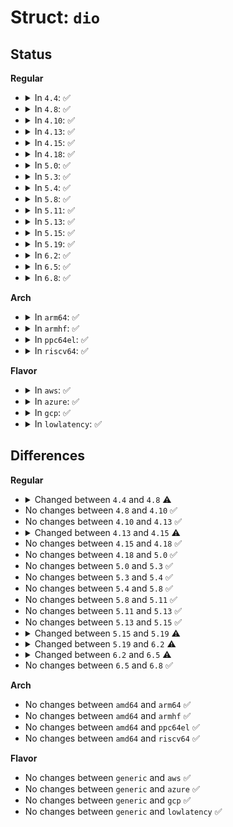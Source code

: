 # Struct: <code>dio</code>

## Status
<b>Regular</b>
<ul>
<li>
<details>
<summary>In <code>4.4</code>: ✅</summary>

```c
struct dio {
    int flags;
    int rw;
    blk_qc_t bio_cookie;
    struct block_device *bio_bdev;
    struct inode *inode;
    loff_t i_size;
    dio_iodone_t *end_io;
    void *private;
    spinlock_t bio_lock;
    int page_errors;
    int is_async;
    bool defer_completion;
    bool should_dirty;
    int io_error;
    long unsigned int refcount;
    struct bio *bio_list;
    struct task_struct *waiter;
    struct kiocb *iocb;
    ssize_t result;
    struct page * pages[64];
    struct work_struct complete_work;
};
```
</details>
</li>
<li>
<details>
<summary>In <code>4.8</code>: ✅</summary>

```c
struct dio {
    int flags;
    int op;
    int op_flags;
    blk_qc_t bio_cookie;
    struct block_device *bio_bdev;
    struct inode *inode;
    loff_t i_size;
    dio_iodone_t *end_io;
    void *private;
    spinlock_t bio_lock;
    int page_errors;
    int is_async;
    bool defer_completion;
    bool should_dirty;
    int io_error;
    long unsigned int refcount;
    struct bio *bio_list;
    struct task_struct *waiter;
    struct kiocb *iocb;
    ssize_t result;
    struct page * pages[64];
    struct work_struct complete_work;
};
```
</details>
</li>
<li>
<details>
<summary>In <code>4.10</code>: ✅</summary>

```c
struct dio {
    int flags;
    int op;
    int op_flags;
    blk_qc_t bio_cookie;
    struct block_device *bio_bdev;
    struct inode *inode;
    loff_t i_size;
    dio_iodone_t *end_io;
    void *private;
    spinlock_t bio_lock;
    int page_errors;
    int is_async;
    bool defer_completion;
    bool should_dirty;
    int io_error;
    long unsigned int refcount;
    struct bio *bio_list;
    struct task_struct *waiter;
    struct kiocb *iocb;
    ssize_t result;
    struct page * pages[64];
    struct work_struct complete_work;
};
```
</details>
</li>
<li>
<details>
<summary>In <code>4.13</code>: ✅</summary>

```c
struct dio {
    int flags;
    int op;
    int op_flags;
    blk_qc_t bio_cookie;
    struct block_device *bio_bdev;
    struct inode *inode;
    loff_t i_size;
    dio_iodone_t *end_io;
    void *private;
    spinlock_t bio_lock;
    int page_errors;
    int is_async;
    bool defer_completion;
    bool should_dirty;
    int io_error;
    long unsigned int refcount;
    struct bio *bio_list;
    struct task_struct *waiter;
    struct kiocb *iocb;
    ssize_t result;
    struct page * pages[64];
    struct work_struct complete_work;
};
```
</details>
</li>
<li>
<details>
<summary>In <code>4.15</code>: ✅</summary>

```c
struct dio {
    int flags;
    int op;
    int op_flags;
    blk_qc_t bio_cookie;
    struct gendisk *bio_disk;
    struct inode *inode;
    loff_t i_size;
    dio_iodone_t *end_io;
    void *private;
    spinlock_t bio_lock;
    int page_errors;
    int is_async;
    bool defer_completion;
    bool should_dirty;
    int io_error;
    long unsigned int refcount;
    struct bio *bio_list;
    struct task_struct *waiter;
    struct kiocb *iocb;
    ssize_t result;
    struct page * pages[64];
    struct work_struct complete_work;
};
```
</details>
</li>
<li>
<details>
<summary>In <code>4.18</code>: ✅</summary>

```c
struct dio {
    int flags;
    int op;
    int op_flags;
    blk_qc_t bio_cookie;
    struct gendisk *bio_disk;
    struct inode *inode;
    loff_t i_size;
    dio_iodone_t *end_io;
    void *private;
    spinlock_t bio_lock;
    int page_errors;
    int is_async;
    bool defer_completion;
    bool should_dirty;
    int io_error;
    long unsigned int refcount;
    struct bio *bio_list;
    struct task_struct *waiter;
    struct kiocb *iocb;
    ssize_t result;
    struct page * pages[64];
    struct work_struct complete_work;
};
```
</details>
</li>
<li>
<details>
<summary>In <code>5.0</code>: ✅</summary>

```c
struct dio {
    int flags;
    int op;
    int op_flags;
    blk_qc_t bio_cookie;
    struct gendisk *bio_disk;
    struct inode *inode;
    loff_t i_size;
    dio_iodone_t *end_io;
    void *private;
    spinlock_t bio_lock;
    int page_errors;
    int is_async;
    bool defer_completion;
    bool should_dirty;
    int io_error;
    long unsigned int refcount;
    struct bio *bio_list;
    struct task_struct *waiter;
    struct kiocb *iocb;
    ssize_t result;
    struct page * pages[64];
    struct work_struct complete_work;
};
```
</details>
</li>
<li>
<details>
<summary>In <code>5.3</code>: ✅</summary>

```c
struct dio {
    int flags;
    int op;
    int op_flags;
    blk_qc_t bio_cookie;
    struct gendisk *bio_disk;
    struct inode *inode;
    loff_t i_size;
    dio_iodone_t *end_io;
    void *private;
    spinlock_t bio_lock;
    int page_errors;
    int is_async;
    bool defer_completion;
    bool should_dirty;
    int io_error;
    long unsigned int refcount;
    struct bio *bio_list;
    struct task_struct *waiter;
    struct kiocb *iocb;
    ssize_t result;
    struct page * pages[64];
    struct work_struct complete_work;
};
```
</details>
</li>
<li>
<details>
<summary>In <code>5.4</code>: ✅</summary>

```c
struct dio {
    int flags;
    int op;
    int op_flags;
    blk_qc_t bio_cookie;
    struct gendisk *bio_disk;
    struct inode *inode;
    loff_t i_size;
    dio_iodone_t *end_io;
    void *private;
    spinlock_t bio_lock;
    int page_errors;
    int is_async;
    bool defer_completion;
    bool should_dirty;
    int io_error;
    long unsigned int refcount;
    struct bio *bio_list;
    struct task_struct *waiter;
    struct kiocb *iocb;
    ssize_t result;
    struct page * pages[64];
    struct work_struct complete_work;
};
```
</details>
</li>
<li>
<details>
<summary>In <code>5.8</code>: ✅</summary>

```c
struct dio {
    int flags;
    int op;
    int op_flags;
    blk_qc_t bio_cookie;
    struct gendisk *bio_disk;
    struct inode *inode;
    loff_t i_size;
    dio_iodone_t *end_io;
    void *private;
    spinlock_t bio_lock;
    int page_errors;
    int is_async;
    bool defer_completion;
    bool should_dirty;
    int io_error;
    long unsigned int refcount;
    struct bio *bio_list;
    struct task_struct *waiter;
    struct kiocb *iocb;
    ssize_t result;
    struct page * pages[64];
    struct work_struct complete_work;
};
```
</details>
</li>
<li>
<details>
<summary>In <code>5.11</code>: ✅</summary>

```c
struct dio {
    int flags;
    int op;
    int op_flags;
    blk_qc_t bio_cookie;
    struct gendisk *bio_disk;
    struct inode *inode;
    loff_t i_size;
    dio_iodone_t *end_io;
    void *private;
    spinlock_t bio_lock;
    int page_errors;
    int is_async;
    bool defer_completion;
    bool should_dirty;
    int io_error;
    long unsigned int refcount;
    struct bio *bio_list;
    struct task_struct *waiter;
    struct kiocb *iocb;
    ssize_t result;
    struct page * pages[64];
    struct work_struct complete_work;
};
```
</details>
</li>
<li>
<details>
<summary>In <code>5.13</code>: ✅</summary>

```c
struct dio {
    int flags;
    int op;
    int op_flags;
    blk_qc_t bio_cookie;
    struct gendisk *bio_disk;
    struct inode *inode;
    loff_t i_size;
    dio_iodone_t *end_io;
    void *private;
    spinlock_t bio_lock;
    int page_errors;
    int is_async;
    bool defer_completion;
    bool should_dirty;
    int io_error;
    long unsigned int refcount;
    struct bio *bio_list;
    struct task_struct *waiter;
    struct kiocb *iocb;
    ssize_t result;
    struct page * pages[64];
    struct work_struct complete_work;
};
```
</details>
</li>
<li>
<details>
<summary>In <code>5.15</code>: ✅</summary>

```c
struct dio {
    int flags;
    int op;
    int op_flags;
    blk_qc_t bio_cookie;
    struct gendisk *bio_disk;
    struct inode *inode;
    loff_t i_size;
    dio_iodone_t *end_io;
    void *private;
    spinlock_t bio_lock;
    int page_errors;
    int is_async;
    bool defer_completion;
    bool should_dirty;
    int io_error;
    long unsigned int refcount;
    struct bio *bio_list;
    struct task_struct *waiter;
    struct kiocb *iocb;
    ssize_t result;
    struct page * pages[64];
    struct work_struct complete_work;
};
```
</details>
</li>
<li>
<details>
<summary>In <code>5.19</code>: ✅</summary>

```c
struct dio {
    int flags;
    int op;
    int op_flags;
    struct gendisk *bio_disk;
    struct inode *inode;
    loff_t i_size;
    dio_iodone_t *end_io;
    void *private;
    spinlock_t bio_lock;
    int page_errors;
    int is_async;
    bool defer_completion;
    bool should_dirty;
    int io_error;
    long unsigned int refcount;
    struct bio *bio_list;
    struct task_struct *waiter;
    struct kiocb *iocb;
    ssize_t result;
    struct page * pages[64];
    struct work_struct complete_work;
};
```
</details>
</li>
<li>
<details>
<summary>In <code>6.2</code>: ✅</summary>

```c
struct dio {
    int flags;
    blk_opf_t opf;
    struct gendisk *bio_disk;
    struct inode *inode;
    loff_t i_size;
    dio_iodone_t *end_io;
    void *private;
    spinlock_t bio_lock;
    int page_errors;
    int is_async;
    bool defer_completion;
    bool should_dirty;
    int io_error;
    long unsigned int refcount;
    struct bio *bio_list;
    struct task_struct *waiter;
    struct kiocb *iocb;
    ssize_t result;
    struct page * pages[64];
    struct work_struct complete_work;
};
```
</details>
</li>
<li>
<details>
<summary>In <code>6.5</code>: ✅</summary>

```c
struct dio {
    int flags;
    blk_opf_t opf;
    struct gendisk *bio_disk;
    struct inode *inode;
    loff_t i_size;
    dio_iodone_t *end_io;
    bool is_pinned;
    void *private;
    spinlock_t bio_lock;
    int page_errors;
    int is_async;
    bool defer_completion;
    bool should_dirty;
    int io_error;
    long unsigned int refcount;
    struct bio *bio_list;
    struct task_struct *waiter;
    struct kiocb *iocb;
    ssize_t result;
    struct page * pages[64];
    struct work_struct complete_work;
};
```
</details>
</li>
<li>
<details>
<summary>In <code>6.8</code>: ✅</summary>

```c
struct dio {
    int flags;
    blk_opf_t opf;
    struct gendisk *bio_disk;
    struct inode *inode;
    loff_t i_size;
    dio_iodone_t *end_io;
    bool is_pinned;
    void *private;
    spinlock_t bio_lock;
    int page_errors;
    int is_async;
    bool defer_completion;
    bool should_dirty;
    int io_error;
    long unsigned int refcount;
    struct bio *bio_list;
    struct task_struct *waiter;
    struct kiocb *iocb;
    ssize_t result;
    struct page * pages[64];
    struct work_struct complete_work;
};
```
</details>
</li>
</ul>
<b>Arch</b>
<ul>
<li>
<details>
<summary>In <code>arm64</code>: ✅</summary>

```c
struct dio {
    int flags;
    int op;
    int op_flags;
    blk_qc_t bio_cookie;
    struct gendisk *bio_disk;
    struct inode *inode;
    loff_t i_size;
    dio_iodone_t *end_io;
    void *private;
    spinlock_t bio_lock;
    int page_errors;
    int is_async;
    bool defer_completion;
    bool should_dirty;
    int io_error;
    long unsigned int refcount;
    struct bio *bio_list;
    struct task_struct *waiter;
    struct kiocb *iocb;
    ssize_t result;
    struct page * pages[64];
    struct work_struct complete_work;
};
```
</details>
</li>
<li>
<details>
<summary>In <code>armhf</code>: ✅</summary>

```c
struct dio {
    int flags;
    int op;
    int op_flags;
    blk_qc_t bio_cookie;
    struct gendisk *bio_disk;
    struct inode *inode;
    loff_t i_size;
    dio_iodone_t *end_io;
    void *private;
    spinlock_t bio_lock;
    int page_errors;
    int is_async;
    bool defer_completion;
    bool should_dirty;
    int io_error;
    long unsigned int refcount;
    struct bio *bio_list;
    struct task_struct *waiter;
    struct kiocb *iocb;
    ssize_t result;
    struct page * pages[64];
    struct work_struct complete_work;
};
```
</details>
</li>
<li>
<details>
<summary>In <code>ppc64el</code>: ✅</summary>

```c
struct dio {
    int flags;
    int op;
    int op_flags;
    blk_qc_t bio_cookie;
    struct gendisk *bio_disk;
    struct inode *inode;
    loff_t i_size;
    dio_iodone_t *end_io;
    void *private;
    spinlock_t bio_lock;
    int page_errors;
    int is_async;
    bool defer_completion;
    bool should_dirty;
    int io_error;
    long unsigned int refcount;
    struct bio *bio_list;
    struct task_struct *waiter;
    struct kiocb *iocb;
    ssize_t result;
    struct page * pages[64];
    struct work_struct complete_work;
};
```
</details>
</li>
<li>
<details>
<summary>In <code>riscv64</code>: ✅</summary>

```c
struct dio {
    int flags;
    int op;
    int op_flags;
    blk_qc_t bio_cookie;
    struct gendisk *bio_disk;
    struct inode *inode;
    loff_t i_size;
    dio_iodone_t *end_io;
    void *private;
    spinlock_t bio_lock;
    int page_errors;
    int is_async;
    bool defer_completion;
    bool should_dirty;
    int io_error;
    long unsigned int refcount;
    struct bio *bio_list;
    struct task_struct *waiter;
    struct kiocb *iocb;
    ssize_t result;
    struct page * pages[64];
    struct work_struct complete_work;
};
```
</details>
</li>
</ul>
<b>Flavor</b>
<ul>
<li>
<details>
<summary>In <code>aws</code>: ✅</summary>

```c
struct dio {
    int flags;
    int op;
    int op_flags;
    blk_qc_t bio_cookie;
    struct gendisk *bio_disk;
    struct inode *inode;
    loff_t i_size;
    dio_iodone_t *end_io;
    void *private;
    spinlock_t bio_lock;
    int page_errors;
    int is_async;
    bool defer_completion;
    bool should_dirty;
    int io_error;
    long unsigned int refcount;
    struct bio *bio_list;
    struct task_struct *waiter;
    struct kiocb *iocb;
    ssize_t result;
    struct page * pages[64];
    struct work_struct complete_work;
};
```
</details>
</li>
<li>
<details>
<summary>In <code>azure</code>: ✅</summary>

```c
struct dio {
    int flags;
    int op;
    int op_flags;
    blk_qc_t bio_cookie;
    struct gendisk *bio_disk;
    struct inode *inode;
    loff_t i_size;
    dio_iodone_t *end_io;
    void *private;
    spinlock_t bio_lock;
    int page_errors;
    int is_async;
    bool defer_completion;
    bool should_dirty;
    int io_error;
    long unsigned int refcount;
    struct bio *bio_list;
    struct task_struct *waiter;
    struct kiocb *iocb;
    ssize_t result;
    struct page * pages[64];
    struct work_struct complete_work;
};
```
</details>
</li>
<li>
<details>
<summary>In <code>gcp</code>: ✅</summary>

```c
struct dio {
    int flags;
    int op;
    int op_flags;
    blk_qc_t bio_cookie;
    struct gendisk *bio_disk;
    struct inode *inode;
    loff_t i_size;
    dio_iodone_t *end_io;
    void *private;
    spinlock_t bio_lock;
    int page_errors;
    int is_async;
    bool defer_completion;
    bool should_dirty;
    int io_error;
    long unsigned int refcount;
    struct bio *bio_list;
    struct task_struct *waiter;
    struct kiocb *iocb;
    ssize_t result;
    struct page * pages[64];
    struct work_struct complete_work;
};
```
</details>
</li>
<li>
<details>
<summary>In <code>lowlatency</code>: ✅</summary>

```c
struct dio {
    int flags;
    int op;
    int op_flags;
    blk_qc_t bio_cookie;
    struct gendisk *bio_disk;
    struct inode *inode;
    loff_t i_size;
    dio_iodone_t *end_io;
    void *private;
    spinlock_t bio_lock;
    int page_errors;
    int is_async;
    bool defer_completion;
    bool should_dirty;
    int io_error;
    long unsigned int refcount;
    struct bio *bio_list;
    struct task_struct *waiter;
    struct kiocb *iocb;
    ssize_t result;
    struct page * pages[64];
    struct work_struct complete_work;
};
```
</details>
</li>
</ul>

## Differences
<b>Regular</b>
<ul>
<li>
<details>
<summary>Changed between <code>4.4</code> and <code>4.8</code> ⚠️</summary>
<ul>
<li>
<b>Field added. </b>
<code>int op</code>
</li>
<li>
<b>Field added. </b>
<code>int op_flags</code>
</li>
<li>
<b>Field removed. </b>
<code>int rw</code>
</li>
</ul>
</details>
</li>
<li>
No changes between <code>4.8</code> and <code>4.10</code> ✅
</li>
<li>
No changes between <code>4.10</code> and <code>4.13</code> ✅
</li>
<li>
<details>
<summary>Changed between <code>4.13</code> and <code>4.15</code> ⚠️</summary>
<ul>
<li>
<b>Field added. </b>
<code>struct gendisk *bio_disk</code>
</li>
<li>
<b>Field removed. </b>
<code>struct block_device *bio_bdev</code>
</li>
</ul>
</details>
</li>
<li>
No changes between <code>4.15</code> and <code>4.18</code> ✅
</li>
<li>
No changes between <code>4.18</code> and <code>5.0</code> ✅
</li>
<li>
No changes between <code>5.0</code> and <code>5.3</code> ✅
</li>
<li>
No changes between <code>5.3</code> and <code>5.4</code> ✅
</li>
<li>
No changes between <code>5.4</code> and <code>5.8</code> ✅
</li>
<li>
No changes between <code>5.8</code> and <code>5.11</code> ✅
</li>
<li>
No changes between <code>5.11</code> and <code>5.13</code> ✅
</li>
<li>
No changes between <code>5.13</code> and <code>5.15</code> ✅
</li>
<li>
<details>
<summary>Changed between <code>5.15</code> and <code>5.19</code> ⚠️</summary>
<ul>
<li>
<b>Field removed. </b>
<code>blk_qc_t bio_cookie</code>
</li>
</ul>
</details>
</li>
<li>
<details>
<summary>Changed between <code>5.19</code> and <code>6.2</code> ⚠️</summary>
<ul>
<li>
<b>Field added. </b>
<code>blk_opf_t opf</code>
</li>
<li>
<b>Field removed. </b>
<code>int op</code>
</li>
<li>
<b>Field removed. </b>
<code>int op_flags</code>
</li>
</ul>
</details>
</li>
<li>
<details>
<summary>Changed between <code>6.2</code> and <code>6.5</code> ⚠️</summary>
<ul>
<li>
<b>Field added. </b>
<code>bool is_pinned</code>
</li>
</ul>
</details>
</li>
<li>
No changes between <code>6.5</code> and <code>6.8</code> ✅
</li>
</ul>
<b>Arch</b>
<ul>
<li>
No changes between <code>amd64</code> and <code>arm64</code> ✅
</li>
<li>
No changes between <code>amd64</code> and <code>armhf</code> ✅
</li>
<li>
No changes between <code>amd64</code> and <code>ppc64el</code> ✅
</li>
<li>
No changes between <code>amd64</code> and <code>riscv64</code> ✅
</li>
</ul>
<b>Flavor</b>
<ul>
<li>
No changes between <code>generic</code> and <code>aws</code> ✅
</li>
<li>
No changes between <code>generic</code> and <code>azure</code> ✅
</li>
<li>
No changes between <code>generic</code> and <code>gcp</code> ✅
</li>
<li>
No changes between <code>generic</code> and <code>lowlatency</code> ✅
</li>
</ul>

